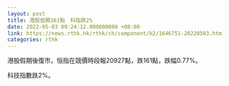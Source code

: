 ```yaml
---
layout: post
title: 港股低開161點　科指跌2%
date: 2022-05-03 09:24:12.000000000 +08:00
link: https://news.rthk.hk/rthk/ch/component/k2/1646751-20220503.htm
categories: rthk
---
```


港股假期後復市，恒指在競價時段報20927點，跌161點，跌幅0.77%。

科技指數跌2%。
